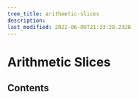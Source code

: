 ```yaml
---
tree_title: arithmetic-slices
description: 
last_modified: 2022-06-09T21:23:28.2328
---
```


# Arithmetic Slices

## Contents
